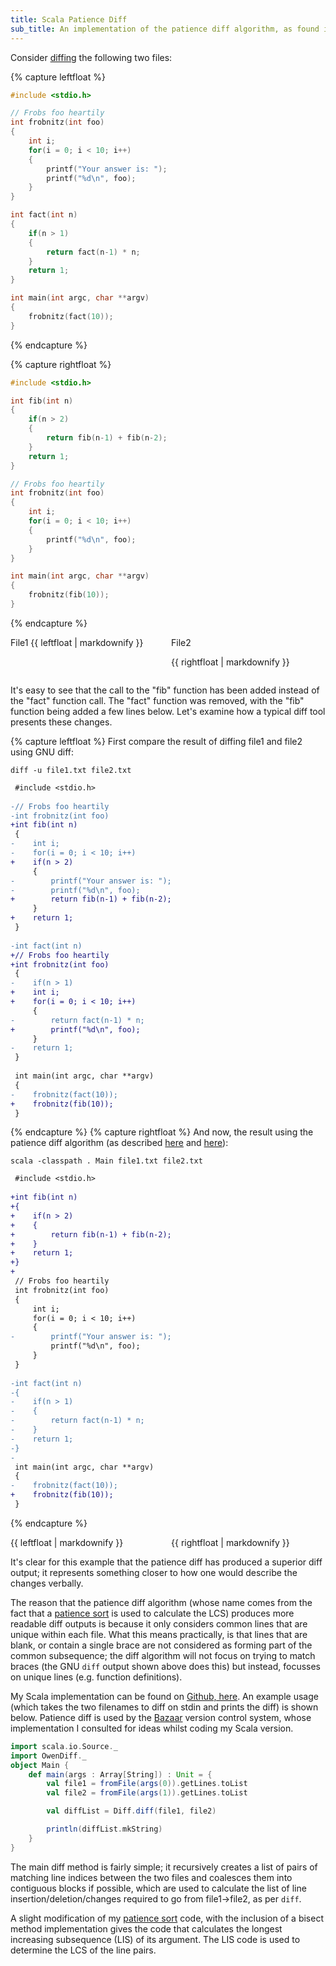 ```yaml
---
title: Scala Patience Diff
sub_title: An implementation of the patience diff algorithm, as found in several modern VCS programs
---
```

Consider [diffing][diff] the following two files:

{% capture leftfloat %}
```c
#include <stdio.h>

// Frobs foo heartily
int frobnitz(int foo)
{
    int i;
    for(i = 0; i < 10; i++)
    {
        printf("Your answer is: ");
        printf("%d\n", foo);
    }
}

int fact(int n)
{
    if(n > 1)
    {
        return fact(n-1) * n;
    }
    return 1;
}

int main(int argc, char **argv)
{
    frobnitz(fact(10));
}
```
{% endcapture %}

{% capture rightfloat %}
```c
#include <stdio.h>

int fib(int n)
{
    if(n > 2)
    {
        return fib(n-1) + fib(n-2);
    }
    return 1;
}

// Frobs foo heartily
int frobnitz(int foo)
{
    int i;
    for(i = 0; i < 10; i++)
    {
        printf("%d\n", foo);
    }
}

int main(int argc, char **argv)
{
    frobnitz(fib(10));
}                        
```
{% endcapture %}

<div style="width: 49%; float: left;" markdown="1">
File1
{{ leftfloat | markdownify }}
</div>

<div style="width: 49%; float: right;" markdown="1">
File2

{{ rightfloat | markdownify }}
</div>

<div style="width: 100%; clear: both;"></div>

It's easy to see that the call to the "fib" function has been added instead of
the "fact" function call. The "fact" function was removed, with the "fib"
function being added a few lines below.  Let's examine how a typical diff tool
presents these changes.

{% capture leftfloat %}
First compare the result of diffing file1 and file2 using GNU diff:  

`diff -u file1.txt file2.txt`  
    
```diff
 #include <stdio.h>
 
-// Frobs foo heartily
-int frobnitz(int foo)
+int fib(int n)
 {
-    int i;
-    for(i = 0; i < 10; i++)
+    if(n > 2)
     {
-        printf("Your answer is: ");
-        printf("%d\n", foo);
+        return fib(n-1) + fib(n-2);
     }
+    return 1;
 }
 
-int fact(int n)
+// Frobs foo heartily
+int frobnitz(int foo)
 {
-    if(n > 1)
+    int i;
+    for(i = 0; i < 10; i++)
     {
-        return fact(n-1) * n;
+        printf("%d\n", foo);
     }
-    return 1;
 }
 
 int main(int argc, char **argv)
 {
-    frobnitz(fact(10));
+    frobnitz(fib(10));
 }
```
{% endcapture %}
{% capture rightfloat %}
And now, the result using the patience diff algorithm (as described
[here][diff1] and [here][diff2]):  

`scala -classpath . Main file1.txt file2.txt`

```diff
 #include <stdio.h>
 
+int fib(int n)
+{
+    if(n > 2)
+    {
+        return fib(n-1) + fib(n-2);
+    }
+    return 1;
+}
+
 // Frobs foo heartily
 int frobnitz(int foo)
 {
     int i;
     for(i = 0; i < 10; i++)
     {
-        printf("Your answer is: ");
         printf("%d\n", foo);
     }
 }
 
-int fact(int n)
-{
-    if(n > 1)
-    {
-        return fact(n-1) * n;
-    }
-    return 1;
-}
-
 int main(int argc, char **argv)
 {
-    frobnitz(fact(10));
+    frobnitz(fib(10));
 }
```
[diff1]: http://bramcohen.livejournal.com/73318.html
[diff2]: http://alfedenzo.livejournal.com/170301.html
{% endcapture %}

<div style="width: 49%; float: left;" markdown="1">
{{ leftfloat | markdownify }}
</div>

<div style="width: 49%; float: right;" markdown="1">
{{ rightfloat | markdownify }}
</div>

<div style="width: 100%; clear: both;"></div>

It's clear for this example that the patience diff has produced a superior diff
output; it represents something closer to how one would describe the changes
verbally.

The reason that the patience diff algorithm (whose name comes from the fact
that a [patience sort][patience] is used to calculate the LCS) produces more
readable diff outputs is because it only considers common lines that are unique
within each file. What this means practically, is that lines that are blank, or
contain a single brace are not considered as forming part of the common
subsequence; the diff algorithm will not focus on trying to match braces (the
GNU `diff` output shown above does this) but instead, focusses on unique lines
(e.g.  function definitions).

My Scala implementation can be found on [Github, here][github_link]. An example
usage (which takes the two filenames to diff on stdin and prints the diff) is
shown below. Patience diff is used by the [Bazaar][bazaar] version control
system, whose implementation I consulted for ideas whilst coding my Scala
version.

```scala
import scala.io.Source._
import OwenDiff._
object Main {
    def main(args : Array[String]) : Unit = {
    	val file1 = fromFile(args(0)).getLines.toList
    	val file2 = fromFile(args(1)).getLines.toList

        val diffList = Diff.diff(file1, file2)

        println(diffList.mkString)
    }
}
```

The main diff method is fairly simple; it recursively creates a list of pairs
of matching line indices between the two files and coalesces them into
contiguous blocks if possible, which are used to calculate the list of line
insertion/deletion/changes required to go from file1->file2, as per `diff`. 

A slight modification of my [patience sort][patience_impl] code, with the
inclusion of a bisect method implementation gives the code that calculates the
longest increasing subsequence (LIS) of its argument. The LIS code is used to
determine the LCS of the line pairs. 

[diff]: http://en.wikipedia.org/wiki/Diff
[patience]: http://en.wikipedia.org/wiki/Patience_sorting
[github_link]: https://github.com/owst/Scala-Patience-Diff
[bazaar]: http://bazaar.canonical.com/en/
[patience_impl]: /programming/2010/11/29/scala-patience-sort.html

